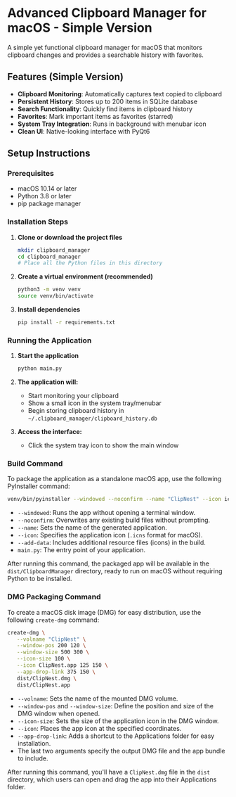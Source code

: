 # Advanced Clipboard Manager for macOS - Simple Version

A simple yet functional clipboard manager for macOS that monitors clipboard changes and provides a searchable history with favorites.

## Features (Simple Version)

- **Clipboard Monitoring**: Automatically captures text copied to clipboard
- **Persistent History**: Stores up to 200 items in SQLite database
- **Search Functionality**: Quickly find items in clipboard history
- **Favorites**: Mark important items as favorites (starred)
- **System Tray Integration**: Runs in background with menubar icon
- **Clean UI**: Native-looking interface with PyQt6

## Setup Instructions

### Prerequisites

- macOS 10.14 or later
- Python 3.8 or later
- pip package manager

### Installation Steps

1. **Clone or download the project files**

   ```bash
   mkdir clipboard_manager
   cd clipboard_manager
   # Place all the Python files in this directory
   ```

2. **Create a virtual environment (recommended)**

   ```bash
   python3 -m venv venv
   source venv/bin/activate
   ```

3. **Install dependencies**
   ```bash
   pip install -r requirements.txt
   ```

### Running the Application

1. **Start the application**

   ```bash
   python main.py
   ```

2. **The application will:**

   - Start monitoring your clipboard
   - Show a small icon in the system tray/menubar
   - Begin storing clipboard history in `~/.clipboard_manager/clipboard_history.db`

3. **Access the interface:**
   - Click the system tray icon to show the main window

### Build Command

To package the application as a standalone macOS app, use the following PyInstaller command:

```bash
venv/bin/pyinstaller --windowed --noconfirm --name "ClipNest" --icon icon.icns --add-data "clip_app_icon_light.png:." --add-data "clip_app_icon_dark.png:." main.py
```

- `--windowed`: Runs the app without opening a terminal window.
- `--noconfirm`: Overwrites any existing build files without prompting.
- `--name`: Sets the name of the generated application.
- `--icon`: Specifies the application icon (`.icns` format for macOS).
- `--add-data`: Includes additional resource files (icons) in the build.
- `main.py`: The entry point of your application.

After running this command, the packaged app will be available in the `dist/ClipboardManager` directory, ready to run on macOS without requiring Python to be installed.

### DMG Packaging Command

To create a macOS disk image (DMG) for easy distribution, use the following `create-dmg` command:

```bash
create-dmg \
   --volname "ClipNest" \
   --window-pos 200 120 \
   --window-size 500 300 \
   --icon-size 100 \
   --icon ClipNest.app 125 150 \
   --app-drop-link 375 150 \
   dist/ClipNest.dmg \
   dist/ClipNest.app
```

- `--volname`: Sets the name of the mounted DMG volume.
- `--window-pos` and `--window-size`: Define the position and size of the DMG window when opened.
- `--icon-size`: Sets the size of the application icon in the DMG window.
- `--icon`: Places the app icon at the specified coordinates.
- `--app-drop-link`: Adds a shortcut to the Applications folder for easy installation.
- The last two arguments specify the output DMG file and the app bundle to include.

After running this command, you'll have a `ClipNest.dmg` file in the `dist` directory, which users can open and drag the app into their Applications folder.
